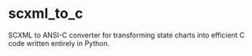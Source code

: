 # scxml_to_c
SCXML to ANSI-C converter for transforming state charts into efficient C code written entirely in Python.
